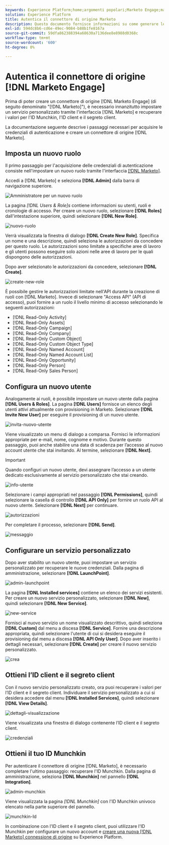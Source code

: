 ```yaml
---
keywords: Experience Platform;home;argomenti popolari;Marketo Engage;marketo;marketo;home;popular topic;system;marketo engagement;marketo
solution: Experience Platform
title: Autentica il connettore di origine Marketo
description: Questo documento fornisce informazioni su come generare le credenziali di autenticazione di Marketo.
exl-id: 594dc8b6-cd6e-49ec-9084-b88b1fe8167a
source-git-commit: 59dfa862388394a68630a7136dee8e8988d0368c
workflow-type: tm+mt
source-wordcount: '600'
ht-degree: 0%

---
```


# Autentica il connettore di origine [!DNL Marketo Engage]

Prima di poter creare un connettore di origine [!DNL Marketo Engage] (di seguito denominato &quot;[!DNL Marketo]&quot;), è necessario innanzitutto impostare un servizio personalizzato tramite l&#39;interfaccia [!DNL Marketo] e recuperare i valori per l&#39;ID Munchkin, l&#39;ID client e il segreto client.

La documentazione seguente descrive i passaggi necessari per acquisire le credenziali di autenticazione e creare un connettore di origine [!DNL Marketo].

## Imposta un nuovo ruolo

Il primo passaggio per l&#39;acquisizione delle credenziali di autenticazione consiste nell&#39;impostare un nuovo ruolo tramite l&#39;interfaccia [[!DNL Marketo]](https://app-sjint.marketo.com/#MM0A1).

Accedi a [!DNL Marketo] e seleziona **[!DNL Admin]** dalla barra di navigazione superiore.

![Amministratore per un nuovo ruolo](../images/marketo/home.png)

La pagina *[!DNL Users & Role]s* contiene informazioni su utenti, ruoli e cronologie di accesso. Per creare un nuovo ruolo, selezionare **[!DNL Roles]** dall&#39;intestazione superiore, quindi selezionare **[!DNL New Role]**.

![nuovo-ruolo](../images/marketo/new-role.png)

Verrà visualizzata la finestra di dialogo **[!DNL Create New Role]**. Specifica un nome e una descrizione, quindi seleziona le autorizzazioni da concedere per questo ruolo. Le autorizzazioni sono limitate a specifiche aree di lavoro e gli utenti possono eseguire solo azioni nelle aree di lavoro per le quali dispongono delle autorizzazioni.

Dopo aver selezionato le autorizzazioni da concedere, selezionare **[!DNL Create]**.

![create-new-role](../images/marketo/create-new-role.png)

È possibile gestire le autorizzazioni limitate nell&#39;API durante la creazione di ruoli con [!DNL Marketo]. Invece di selezionare &quot;Access API&quot; (API di accesso), puoi fornire a un ruolo il livello minimo di accesso selezionando le seguenti autorizzazioni:

* [!DNL Read-Only Activity]
* [!DNL Read-Only Assets]
* [!DNL Read-Only Campaign]
* [!DNL Read-Only Company]
* [!DNL Read-Only Custom Object]
* [!DNL Read-Only Custom Object Type]
* [!DNL Read-Only Named Account]
* [!DNL Read-Only Named Account List]
* [!DNL Read-Only Opportunity]
* [!DNL Read-Only Person]
* [!DNL Read-Only Sales Person]

## Configura un nuovo utente

Analogamente ai ruoli, è possibile impostare un nuovo utente dalla pagina **[!DNL Users & Roles]**. La pagina **[!DNL Users]** fornisce un elenco degli utenti attivi attualmente con provisioning in Marketo. Selezionare **[!DNL Invite New User]** per eseguire il provisioning di un nuovo utente.

![invita-nuovo-utente](../images/marketo/invite-new-user.png)

Viene visualizzato un menu di dialogo a comparsa. Fornisci le informazioni appropriate per e-mail, nome, cognome e motivo. Durante questo passaggio, puoi anche stabilire una data di scadenza per l’accesso al nuovo account utente che stai invitando. Al termine, selezionare **[!DNL Next]**.

>[!IMPORTANT]
>
>Quando configuri un nuovo utente, devi assegnare l’accesso a un utente dedicato esclusivamente al servizio personalizzato che stai creando.

![info-utente](../images/marketo/new-user-info.png)

Selezionare i campi appropriati nel passaggio **[!DNL Permissions]**, quindi selezionare la casella di controllo **[!DNL API Only]** per fornire un ruolo API al nuovo utente. Selezionare **[!DNL Next]** per continuare.

![autorizzazioni](../images/marketo/permissions.png)

Per completare il processo, selezionare **[!DNL Send]**.

![messaggio](../images/marketo/message.png)

## Configurare un servizio personalizzato

Dopo aver stabilito un nuovo utente, puoi impostare un servizio personalizzato per recuperare le nuove credenziali. Dalla pagina di amministrazione, selezionare **[!DNL LaunchPoint]**.

![admin-launchpoint](../images/marketo/admin-launchpoint.png)

La pagina **[!DNL Installed services]** contiene un elenco dei servizi esistenti. Per creare un nuovo servizio personalizzato, selezionare **[!DNL New]**, quindi selezionare **[!DNL New Service]**.

![new-service](../images/marketo/new-service.png)

Fornisci al nuovo servizio un nome visualizzato descrittivo, quindi seleziona **[!DNL Custom]** dal menu a discesa **[!DNL Service]**. Fornire una descrizione appropriata, quindi selezionare l&#39;utente di cui si desidera eseguire il provisioning dal menu a discesa **[!DNL API Only User]**. Dopo aver inserito i dettagli necessari, selezionare **[!DNL Create]** per creare il nuovo servizio personalizzato.

![crea](../images/marketo/create.png)

## Ottieni l’ID client e il segreto client

Con il nuovo servizio personalizzato creato, ora puoi recuperare i valori per l’ID client e il segreto client. Individuare il servizio personalizzato a cui si desidera accedere dal menu **[!DNL Installed Services]**, quindi selezionare **[!DNL View Details]**.

![dettagli-visualizzazione](../images/marketo/view-details.png)

Viene visualizzata una finestra di dialogo contenente l’ID client e il segreto client.

![credenziali](../images/marketo/credentials.png)

## Ottieni il tuo ID Munchkin

Per autenticare il connettore di origine [!DNL Marketo], è necessario completare l&#39;ultimo passaggio: recuperare l&#39;ID Munchkin. Dalla pagina di amministrazione, seleziona **[!DNL Munchkin]** nel pannello **[!DNL Integration]**.

![admin-munchkin](../images/marketo/admin-munchkin.png)

Viene visualizzata la pagina *[!DNL Munchkin]* con l&#39;ID Munchkin univoco elencato nella parte superiore del pannello.

![munchkin-Id](../images/marketo/munchkin-id.png)

In combinazione con l&#39;ID client e il segreto client, puoi utilizzare l&#39;ID Munchkin per configurare un nuovo account e [creare una nuova [!DNL Marketo] connessione di origine](../../../tutorials/ui/create/adobe-applications/marketo.md) su Experience Platform.

